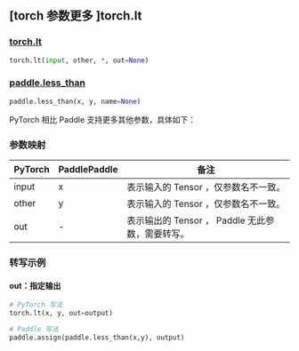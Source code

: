 ## [torch 参数更多 ]torch.lt

### [torch.lt](https://pytorch.org/docs/stable/generated/torch.lt.html#torch.lt)

```python
torch.lt(input, other, *, out=None)
```

### [paddle.less_than](https://www.paddlepaddle.org.cn/documentation/docs/zh/develop/api/paddle/less_than_cn.html)

```python
paddle.less_than(x, y, name=None)
```

PyTorch 相比 Paddle 支持更多其他参数，具体如下：
### 参数映射

| PyTorch       | PaddlePaddle | 备注                                                   |
| ------------- | ------------ | ------------------------------------------------------ |
| input         | x            | 表示输入的 Tensor ，仅参数名不一致。                     |
| other         | y            | 表示输入的 Tensor ，仅参数名不一致。                     |
| out           | -            | 表示输出的 Tensor ， Paddle 无此参数，需要转写。      |


### 转写示例
#### out：指定输出
```python
# PyTorch 写法
torch.lt(x, y, out=output)

# Paddle 写法
paddle.assign(paddle.less_than(x,y), output)
```
